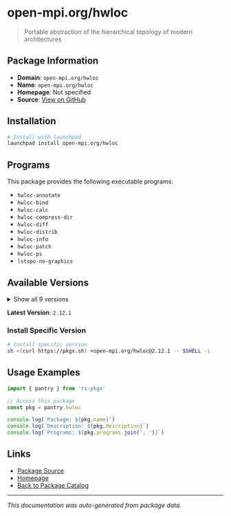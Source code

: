 # open-mpi.org/hwloc

> Portable abstraction of the hierarchical topology of modern architectures

## Package Information

- **Domain**: `open-mpi.org/hwloc`
- **Name**: `open-mpi.org/hwloc`
- **Homepage**: Not specified
- **Source**: [View on GitHub](https://github.com/pkgxdev/pantry/tree/main/projects/open-mpi.org/hwloc/package.yml)

## Installation

```bash
# Install with launchpad
launchpad install open-mpi.org/hwloc
```

## Programs

This package provides the following executable programs:

- `hwloc-annotate`
- `hwloc-bind`
- `hwloc-calc`
- `hwloc-compress-dir`
- `hwloc-diff`
- `hwloc-distrib`
- `hwloc-info`
- `hwloc-patch`
- `hwloc-ps`
- `lstopo-no-graphics`

## Available Versions

<details>
<summary>Show all 9 versions</summary>

- `2.12.1`, `2.12.0`, `2.11.2`, `2.11.1`, `2.11.0`
- `2.10.0`, `2.9.3`, `2.9.2`, `2.9.1`

</details>

**Latest Version**: `2.12.1`

### Install Specific Version

```bash
# Install specific version
sh <(curl https://pkgx.sh) +open-mpi.org/hwloc@2.12.1 -- $SHELL -i
```

## Usage Examples

```typescript
import { pantry } from 'ts-pkgx'

// Access this package
const pkg = pantry.hwloc

console.log(`Package: ${pkg.name}`)
console.log(`Description: ${pkg.description}`)
console.log(`Programs: ${pkg.programs.join(', ')}`)
```

## Links

- [Package Source](https://github.com/pkgxdev/pantry/tree/main/projects/open-mpi.org/hwloc/package.yml)
- [Homepage](#)
- [Back to Package Catalog](../../package-catalog.md)

---

*This documentation was auto-generated from package data.*
